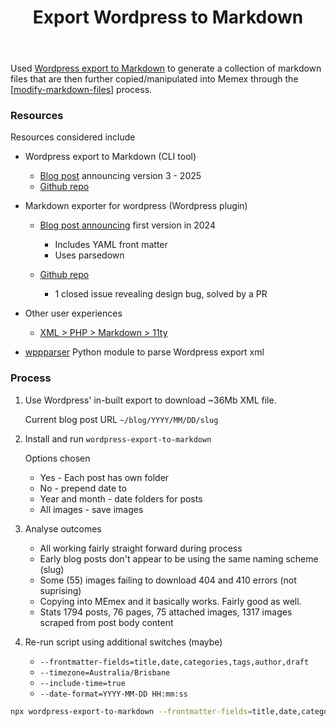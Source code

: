 ﻿---
backlinks:
- title: Modify Markdown files
  url: /memex/colophon/modify-markdown-files.html
- title: Convert Wordpress into Memex
  url: /memex/colophon/convert-wordpress-into-memex.html
- title: A new day
  url: /memex/share/blog/2025/a-new-day.html
tags:
- colophon
title: Export Wordpress to Markdown
type: note
---
Used [Wordpress export to Markdown](https://github.com/lonekorean/wordpress-export-to-markdown) to generate a collection of markdown files that are then further copied/manipulated into Memex through the [[modify-markdown-files]] process.

### Resources

Resources considered include

- Wordpress export to Markdown (CLI tool)

    - [Blog post](https://codersblock.com/blog/announcing-wordpress-export-to-markdown-v3/) announcing version 3 - 2025
    - [Github repo](https://github.com/lonekorean/wordpress-export-to-markdown)

- Markdown exporter for wordpress (Wordpress plugin)

    - [Blog post announcing](https://robertdevore.com/introducing-markdown-exporter-for-wordpress/) first version in 2024

        - Includes YAML front matter
        - Uses parsedown
    - [Github repo](https://github.com/robertdevore/markdown-exporter-for-wordpress)

        - 1 closed issue revealing design bug, solved by a PR

- Other user experiences

    - [XML > PHP > Markdown > 11ty](https://randomcoding.com/blog/2023-06-12-wordpress-to-markdown-and-then-on-to-11ty/)

- [wppparser](https://github.com/marteinn/wpparser) Python module to parse Wordpress export xml

### Process

1. Use Wordpress' in-built export to download ~36Mb XML file.

    Current blog post URL `~/blog/YYYY/MM/DD/slug`

2. Install and run `wordpress-export-to-markdown`

    Options chosen

    - Yes - Each post has own folder
    - No - prepend date to 
    - Year and month - date folders for posts
    - All images - save images

3. Analyse outcomes

    - All working fairly straight forward during process
    - Early blog posts don't appear to be using the same naming scheme (slug)
    - Some (55) images failing to download 404 and 410 errors (not suprising)
    - Copying into MEmex and it basically works. Fairly good as well.
    - Stats
        1794 posts, 76 pages, 75 attached images, 1317 images scraped from post body content

4. Re-run script using additional switches (maybe)

    - `--frontmatter-fields=title,date,categories,tags,author,draft` 
    - `--timezone=Australia/Brisbane`
    - `--include-time=true`
    - `--date-format=YYYY-MM-DD HH:mm:ss`

```bash
npx wordpress-export-to-markdown --frontmatter-fields=title,date,categories,tags,author,draft --timezone=Australia/Brisbane --include-time=true --date-format="YYYY-MM-DD HH:mm:ss" --request-delay=1000
```


[//begin]: # "Autogenerated link references for markdown compatibility"
[modify-markdown-files]: modify-markdown-files "Modify Markdown files"
[//end]: # "Autogenerated link references"